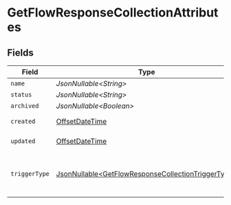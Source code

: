 # GetFlowResponseCollectionAttributes


## Fields

| Field                                                                                                                  | Type                                                                                                                   | Required                                                                                                               | Description                                                                                                            | Example                                                                                                                |
| ---------------------------------------------------------------------------------------------------------------------- | ---------------------------------------------------------------------------------------------------------------------- | ---------------------------------------------------------------------------------------------------------------------- | ---------------------------------------------------------------------------------------------------------------------- | ---------------------------------------------------------------------------------------------------------------------- |
| `name`                                                                                                                 | *JsonNullable\<String>*                                                                                                | :heavy_minus_sign:                                                                                                     | N/A                                                                                                                    |                                                                                                                        |
| `status`                                                                                                               | *JsonNullable\<String>*                                                                                                | :heavy_minus_sign:                                                                                                     | N/A                                                                                                                    |                                                                                                                        |
| `archived`                                                                                                             | *JsonNullable\<Boolean>*                                                                                               | :heavy_minus_sign:                                                                                                     | N/A                                                                                                                    |                                                                                                                        |
| `created`                                                                                                              | [OffsetDateTime](https://docs.oracle.com/javase/8/docs/api/java/time/OffsetDateTime.html)                              | :heavy_minus_sign:                                                                                                     | N/A                                                                                                                    | 2022-11-08T00:00:00+00:00                                                                                              |
| `updated`                                                                                                              | [OffsetDateTime](https://docs.oracle.com/javase/8/docs/api/java/time/OffsetDateTime.html)                              | :heavy_minus_sign:                                                                                                     | N/A                                                                                                                    | 2022-11-08T00:00:00+00:00                                                                                              |
| `triggerType`                                                                                                          | [JsonNullable\<GetFlowResponseCollectionTriggerType>](../../models/components/GetFlowResponseCollectionTriggerType.md) | :heavy_minus_sign:                                                                                                     | Corresponds to the object which triggered the flow.                                                                    |                                                                                                                        |